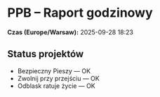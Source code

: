 # PPB – Raport godzinowy
**Czas (Europe/Warsaw):** 2025-09-28 18:23

## Status projektów
- Bezpieczny Pieszy — OK
- Zwolnij przy przejściu — OK
- Odblask ratuje życie — OK

